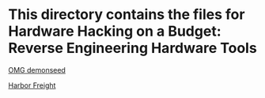 # This directory contains the files for Hardware Hacking on a Budget: Reverse Engineering Hardware Tools
[OMG demonseed](https://github.com/O-MG/DemonSeed)

[Harbor Freight](https://www.harborfreight.com/)
